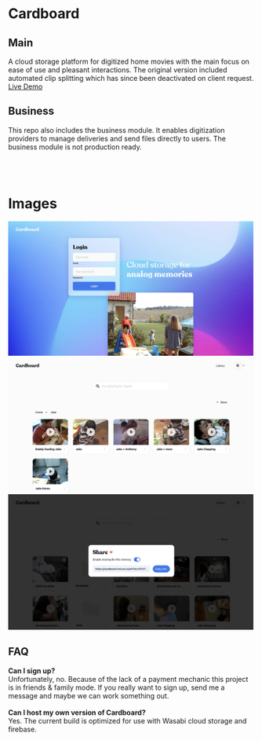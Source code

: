 # Cardboard


## Main
A cloud storage platform for digitized home movies with the main focus on ease of use and pleasant interactions. The original version included automated clip splitting which has since been deactivated on client request.
<br />
[Live Demo](https://cardboard.fotura.co)

## Business
This repo also includes the business module. It enables digitization providers to manage deliveries and send files directly to users. The business module is not production ready.
<br />
<br />
<br />
<br />
# Images
<img src="./readme_preview.jpg" width="500px">
<img src="./readme_preview_2.jpg" width="500px">
<img src="./readme_preview_3.jpg" width="500px">


## FAQ

**Can I sign up?**
<br />
Unfortunately, no. Because of the lack of a payment mechanic this project is in friends & family mode. If you really want to sign up, send me a message and maybe we can work something out.
<br />
<br />
**Can I host my own version of Cardboard?**
<br />
Yes. The current build is optimized for use with Wasabi cloud storage and firebase.
